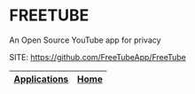 # FREETUBE
 
 An Open Source YouTube app for privacy
 
 SITE: https://github.com/FreeTubeApp/FreeTube

 | [Applications](https://portable-linux-apps.github.io/apps.html) | [Home](https://portable-linux-apps.github.io)
 | --- | --- |
